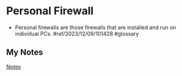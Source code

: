 # Personal Firewall
- Personal firewalls are those firewalls that are installed and run on individual PCs. #ref/2023/12/09/101428 #glossary 
## My Notes
[Notes](mynotes/personal-firewall-notes.md)
